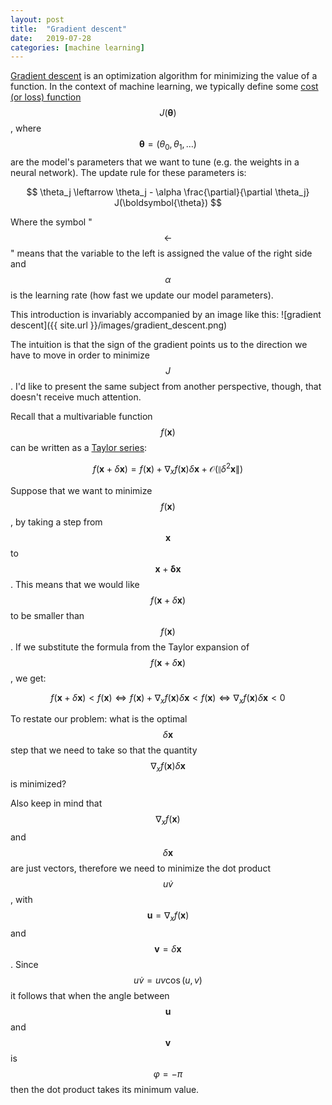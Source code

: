 ```yaml
---
layout: post
title:  "Gradient descent"
date:   2019-07-28
categories: [machine learning]
---
```


[Gradient descent](https://en.wikipedia.org/wiki/Gradient_descent) is an optimization algorithm for minimizing the value of a function. In the context of machine learning, we typically define some [cost (or loss) function](https://en.wikipedia.org/wiki/Loss_function) $$J(\boldsymbol{\theta})$$, where $$\boldsymbol{\theta} = (\theta_0, \theta_1, \ldots)$$ are the model's parameters that we want to tune (e.g. the weights in a neural network). The update rule for these parameters is:

$$
\theta_j \leftarrow \theta_j - \alpha \frac{\partial}{\partial \theta_j} J(\boldsymbol{\theta})
$$

Where the symbol "$$\leftarrow$$" means that the variable to the left is assigned the value of the right side and $$\alpha$$ is the learning rate (how fast we update our model parameters).

This introduction is invariably accompanied by an image like this:
![gradient descent]({{ site.url }}/images/gradient_descent.png)

The intuition is that the sign of the gradient points us to the direction we have to move in order to minimize $$J$$. I'd like to present the same subject from another perspective, though, that doesn't receive much attention.

Recall that a multivariable function $$f(\mathbf{x})$$ can be written as a [Taylor series](https://en.wikipedia.org/wiki/Taylor_series):

$$f(\mathbf{x}+\delta \boldsymbol{x}) = f(\mathbf{x}) + \nabla_x f(\mathbf{x})\delta \boldsymbol{x} + \mathcal{O}\left(\left\|\delta^2 \boldsymbol{x}\right\|\right)$$

Suppose that we want to minimize $$f(\mathbf{x})$$, by taking a step from $$\mathbf{x}$$ to $$\mathbf{x} + \mathbf{\delta x}$$. This means that we would like $$f(\mathbf{x} + \delta\mathbf{x})$$ to be smaller than $$f(\mathbf{x})$$. If we substitute the formula from the Taylor expansion of $$f(\mathbf{x} + \delta\mathbf{x})$$, we get:

$$f(\mathbf{x}+\delta \boldsymbol{x}) < f(\mathbf{x}) \Leftrightarrow
f(\mathbf{x}) + \nabla_x f(\mathbf{x})\delta \boldsymbol{x} < f(\mathbf{x}) \Leftrightarrow
\nabla_x f(\mathbf{x})\delta \boldsymbol{x} < 0
$$

To restate our problem: what is the optimal $$\delta\mathbf{x}$$ step that we need to take so that the quantity $$\nabla_x f(\mathbf{x})\delta \boldsymbol{x}$$ is minimized?

Also keep in mind that $$\nabla_x f(\mathbf{x})$$ and $$\delta \boldsymbol{x}$$ are just vectors, therefore we need to minimize the dot product $$u \dot v$$, with $$\mathbf{u} = \nabla_x f(\mathbf{x})$$ and $$\mathbf{v} = \delta \mathbf{x}$$. Since $$u \dot v = u v \cos(u, v)$$ it follows that when the angle between $$\mathbf{u}$$ and $$\mathbf{v}$$ is $$\varphi = -\pi$$ then the dot product takes its minimum value.


 
